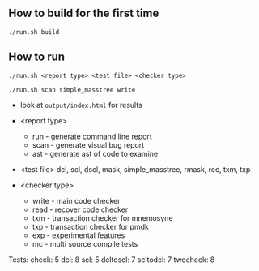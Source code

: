 ## How to build for the first time ##

    ./run.sh build
       
## How to run ##
    ./run.sh <report type> <test file> <checker type> 

    ./run.sh scan simple_masstree write

* look at `output/index.html` for results

* \<report type>
    * run - generate command line report
    * scan - generate visual bug report
    * ast - generate ast of code to examine
* \<test file> dcl, scl, dscl, mask, simple_masstree, rmask, rec, txm, txp
* \<checker type>
    * write - main code checker
    * read - recover code checker
    * txm - transaction checker for mnemosyne
    * txp - transaction checker for pmdk
    * exp - experimental features
    * mc - multi source compile tests



Tests:
check: 5
dcl: 8
scl: 5
dcltoscl: 7
scltodcl: 7
twocheck: 8